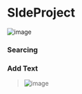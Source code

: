 # SIdeProject

![image](https://github.com/qwa1822/SIdeProject/assets/58835205/7bc80bcf-3586-4bf6-b45b-0cddd6e5cd67)



### Searcing


### Add Text
>  ![image](https://github.com/qwa1822/SIdeProject/assets/58835205/05810689-a52a-4175-a59a-2a4b711674a1)


